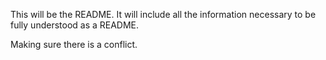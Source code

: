 This will be the README. It will include all the information necessary to be fully understood as a README.


Making sure there is a conflict.
